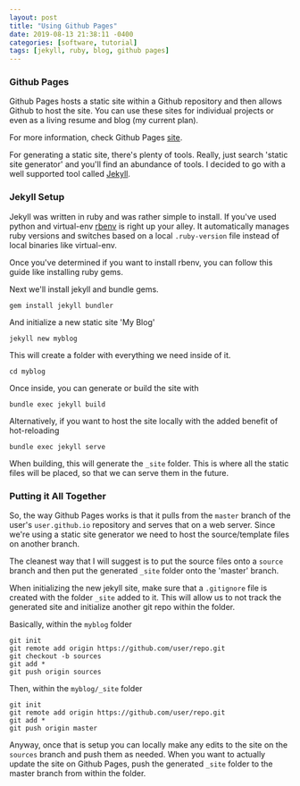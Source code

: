 ```yaml
---
layout: post
title: "Using Github Pages"
date: 2019-08-13 21:38:11 -0400
categories: [software, tutorial]
tags: [jekyll, ruby, blog, github pages]
---
```

### Github Pages

Github Pages hosts a static site within a Github repository and then allows Github to host the site. You can use these sites for individual projects or even as a living resume and blog (my current plan).

For more information, check Github Pages [site][github-pages].

For generating a static site, there's plenty of tools. Really, just search 'static site generator' and you'll find an abundance of tools. I decided to go with a well supported tool called [Jekyll][jekyll].

### Jekyll Setup
Jekyll was written in ruby and was rather simple to install. If you've used python and virtual-env [rbenv][rbenv] is right up your alley. It automatically manages ruby versions and switches based on a local `.ruby-version` file instead of local binaries like virtual-env.

Once you've determined if you want to install rbenv, you can follow this guide like installing ruby gems.

Next we'll install jekyll and bundle gems.
```
gem install jekyll bundler
```

And initialize a new static site 'My Blog'
```
jekyll new myblog
```

This will create a folder with everything we need inside of it.
```
cd myblog
```

Once inside, you can generate or build the site with
```
bundle exec jekyll build
```

Alternatively, if you want to host the site locally with the added benefit of hot-reloading
```
bundle exec jekyll serve
```

When building, this will generate the `_site` folder. This is where all the static files will be placed, so that we can serve them in the future.

### Putting it All Together

So, the way Github Pages works is that it pulls from the `master` branch of the user's `user.github.io` repository and serves that on a web server. Since we're using a static site generator we need to host the source/template files on another branch.

The cleanest way that I will suggest is to put the source files onto a `source` branch and then put the generated `_site` folder onto the 'master' branch.

When initializing the new jekyll site, make sure that a `.gitignore` file is created with the folder `_site` added to it. This will allow us to not track the generated site and initialize another git repo within the folder.

Basically, within the `myblog` folder
```
git init
git remote add origin https://github.com/user/repo.git
git checkout -b sources
git add *
git push origin sources
```

Then, within the `myblog/_site` folder
```
git init
git remote add origin https://github.com/user/repo.git
git add *
git push origin master
```

Anyway, once that is setup you can locally make any edits to the site on the `sources` branch and push them as needed. When you want to actually update the site on Github Pages, push the generated `_site` folder to the master branch from within the folder.

[github-pages]: https://pages.github.com/
[jekyll]: https://jekyllrb.com/
[rbenv]: https://github.com/rbenv/rbenv